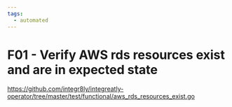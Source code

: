 ```yaml
---
tags:
  - automated
---
```


# F01 - Verify AWS rds resources exist and are in expected state

https://github.com/integr8ly/integreatly-operator/tree/master/test/functional/aws_rds_resources_exist.go
